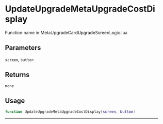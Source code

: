 # UpdateUpgradeMetaUpgradeCostDisplay
Function name in MetaUpgradeCardUpgradeScreenLogic.lua
## Parameters
`screen`, `button`
## Returns
`none`
## Usage
```lua
function UpdateUpgradeMetaUpgradeCostDisplay(screen, button)
```
---
